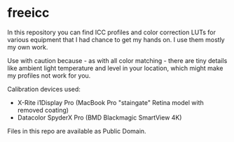 # freeicc
In this repository you can find ICC profiles and color correction LUTs for various equipment that I had chance to get my hands on. I use them mostly my own work.

Use with caution because - as with all color matching - there are tiny details like ambient light temperature and level in your location, which might make my profiles not work for you.

Calibration devices used:

- X-Rite i1Display Pro (MacBook Pro "staingate" Retina model with removed coating)
- Datacolor SpyderX Pro (BMD Blackmagic SmartView 4K)

Files in this repo are available as Public Domain.
